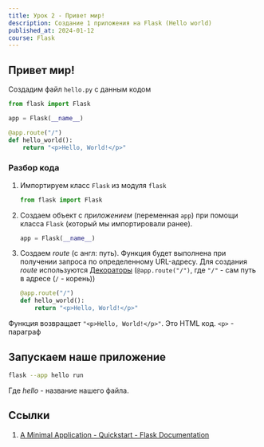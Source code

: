```yaml
---
title: Урок 2 - Привет мир!
description: Создание 1 приложения на Flask (Hello world)
published_at: 2024-01-12
course: Flask
---
```


## Привет мир!

Создадим файл `hello.py` с данным кодом

```py
from flask import Flask

app = Flask(__name__)

@app.route("/")
def hello_world():
    return "<p>Hello, World!</p>"
```

### Разбор кода

1. Импортируем класс `Flask` из модуля `flask`

   ```py
   from flask import Flask
   ```

2. Создаем объект с _приложением_ (переменная `app`) при помощи класса `Flask`
   (который мы импортировали ранее).

   ```py
   app = Flask(__name__)
   ```

3. Создаем _route_ (с англ: путь). Функция будет выполнена при получении запроса
   по определенному URL-адресу. Для создания _route_ используются
   [Декораторы](https://habr.com/ru/companies/otus/articles/727590/)
   (`@app.route("/")`, где `"/"` - сам путь в адресе (`/` - корень))

   ```py
   @app.route("/")
   def hello_world():
       return "<p>Hello, World!</p>"
   ```

Функция возвращает `"<p>Hello, World!</p>"`. Это HTML код. `<p>` - параграф

## Запускаем наше приложение

```sh
flask --app hello run
```

Где _hello_ - название нашего файла.

## Ссылки

1. [A Minimal Application - Quickstart - Flask Documentation](https://flask.palletsprojects.com/en/3.0.x/quickstart/#a-minimal-application)

